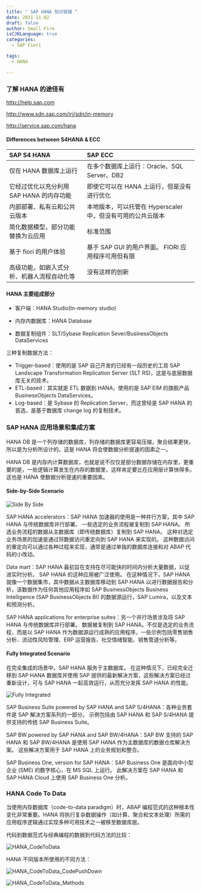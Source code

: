```yaml
---
title: " SAP HANA 知识链接 "
date: 2021-11-02
draft: false
author: Small Fire
isCJKLanguage: true
categories: 
  - SAP Fiori

tags: 
  - HANA

---
```


### 了解 HANA 的途径有

http://help.sap.com 

http://www.sdn.sap.com/irj/sdn/in-memory 

http://service.sap.com/hana

#### Differences between S4HANA & ECC

| SAP S4 HANA                                | SAP ECC                                                     |
| :----------------------------------------- | :---------------------------------------------------------- |
| 仅在 HANA 数据库上运行                     | 在多个数据库上运行：Oracle、SQL Server、DB2                 |
| 它经过优化以充分利用 SAP HANA 的内存功能   | 即使它可以在 HANA 上运行，但是没有进行优化                  |
| 内部部署、私有云和公共云版本               | 本地版本，可以托管在 Hyperscaler 中，但没有可用的公共云版本 |
| 简化数据模型，部分功能替换为云应用         | 标准范围                                                    |
| 基于 fiori 的用户体验                      | 基于 SAP GUI 的用户界面。 FIORI 应用程序可用但有限          |
| 高级功能，如嵌入式分析、机器人流程自动化等 | 没有这样的创新                                              |

#### HANA 主要组成部分

- 客户端：HANA Studio(In-memory studio)

- 内存内数据库：HANA Database

- 数据复制组件：SLT/Sybase Replication Sever/BusinessObjects DataServices

三种复制数据方法：

- Trigger-based：使用的是 SAP 自己开发的已经有一段历史的工具 SAP Landscape Transformation Replication Server (SLT RS)，这是与底层数据库无关的技术。
- ETL-based：其实就是 ETL 数据到 HANA，使用的是 SAP EIM 的旗舰产品 BusinessObjects DataServices。
- Log-based：是 Sybase 的 Replication Server，而这曾经是 SAP HANA 的首选，是基于数据库 change log 的复制技术。

### SAP HANA 应用场景和集成方案

HANA DB 是一个列存储的数据库，列存储的数据库更容易压缩，聚合结果更快，所以是为分析所设计的。这是 HANA 将会使数据分析提速的因素之一。

HANA DB 是内存内计算数据库，也就是说不仅仅是部分数据存储在内存里，更重要的是，一些逻辑计算发生在内存的数据里，这样肯定要比在应用层计算快得多。这也是 HANA 使数据分析提速的重要因素。

#### Side-by-Side Scenario

![Side By Side](/images/HANA/HANA_SideBySide_Scenario.png)

SAP HANA accelerators：SAP HANA 加速器的使用是一种并行方案，其中 SAP HANA 与传统数据库并行部署。 一些选定的业务流程被复制到 SAP HANA。 所选业务流程的数据从主数据库（即传统数据库）复制到 SAP HANA。
这种对选定业务场景的加速是通过将数据访问重定向到 SAP HANA 来实现的。 这种数据访问的重定向可以通过各种过程来实现，通常是通过单独的数据库连接和对 ABAP 代码的小改动。

Data mart：SAP HANA 最初旨在支持在尽可能快的时间内分析大量数据，以促进实时分析。 SAP HANA 的这种应用被广泛使用。 在这种情况下，SAP HANA 就像一个数据集市，其中数据从主数据库移动到 SAP HANA 以进行数据报告和分析，该数据作为任何其他应用程序如 SAP BusinessObjects Business Intelligence (SAP BusinessObjects BI) 的数据源运行，SAP Lumira，以及文本和预测分析。

SAP HANA applications for enterprise suites：另一个并行场景涉及将 SAP HANA 与传统数据库并行部署。 数据被复制到 SAP HANA。不仅是选定的业务流程，而是以 SAP HANA 作为数据源运行成熟的应用程序。一些示例包括零售销售分析、流动性风险管理、ERP 运营报告、社交情绪智能、销售管道分析等。

#### Fully Integrated Scenario

在完全集成的场景中，SAP HANA 服务于主数据库。 在这种情况下，已经完全迁移到 SAP HANA 数据库并使用 SAP 提供的最新解决方案，这些解决方案已经过重新设计，可与 SAP HANA 一起高效运行，从而充分发挥 SAP HANA 的性能。

![Fully Integrated](/images/HANA/HANA_FullyIntegrated_Scenario.png)

SAP Business Suite powered by SAP HANA and SAP S/4HANA：各种业务套件是 SAP 解决方案系列的一部分。 示例包括由 SAP HANA 和 SAP S/4HANA 提供支持的传统 SAP Business Suite。

SAP BW powered by SAP HANA and SAP BW/4HANA：SAP BW 支持的 SAP HANA 和 SAP BW/4HANA 是使用 SAP HANA 作为主数据库的数据仓库解决方案。 这些解决方案用于 SAP HANA 上的业务规划和整合。

SAP Business One, version for SAP HANA：SAP Business One 是面向中小型企业 (SME) 的数字核心，在 MS SQL 上运行。 此解决方案在 SAP HANA 和 SAP HANA Cloud 上使用 SAP Business One 分析。

### HANA Code To Data

当使用内存数据库（code-to-data paradigm）时，ABAP 编程范式的这种根本性变化非常重要。HANA 将执行复杂数据操作（如计算、聚合和文本处理）所需的应用程序逻辑通过实现多种可用技术之一被移至数据库层。

代码到数据范式与经典编程的数据到代码方法的比较：

![HANA_CodeToData](/images/HANA/HANA_CodeToData.png)

HANA 不同版本所使用的不同方法：

![HANA_CodeToData_CodePushDown](/images/HANA/HANA_CodeToData_CodePushDown.png)

![HANA_CodeToData_Methods](/images/HANA/HANA_CodeToData_Methods.png)